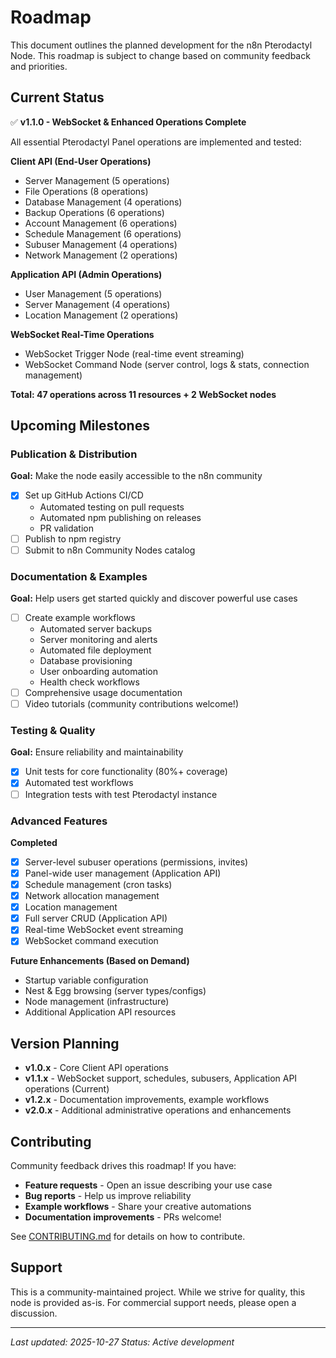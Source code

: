 # Roadmap

This document outlines the planned development for the n8n Pterodactyl Node. This roadmap is subject to change based on community feedback and priorities.

## Current Status

✅ **v1.1.0 - WebSocket & Enhanced Operations Complete**

All essential Pterodactyl Panel operations are implemented and tested:

**Client API (End-User Operations)**
- Server Management (5 operations)
- File Operations (8 operations)
- Database Management (4 operations)
- Backup Operations (6 operations)
- Account Management (6 operations)
- Schedule Management (6 operations)
- Subuser Management (4 operations)
- Network Management (2 operations)

**Application API (Admin Operations)**
- User Management (5 operations)
- Server Management (4 operations)
- Location Management (2 operations)

**WebSocket Real-Time Operations**
- WebSocket Trigger Node (real-time event streaming)
- WebSocket Command Node (server control, logs & stats, connection management)

**Total: 47 operations across 11 resources + 2 WebSocket nodes**

## Upcoming Milestones

### Publication & Distribution

**Goal:** Make the node easily accessible to the n8n community

- [x] Set up GitHub Actions CI/CD
  - Automated testing on pull requests
  - Automated npm publishing on releases
  - PR validation
- [ ] Publish to npm registry
- [ ] Submit to n8n Community Nodes catalog

### Documentation & Examples

**Goal:** Help users get started quickly and discover powerful use cases

- [ ] Create example workflows
  - Automated server backups
  - Server monitoring and alerts
  - Automated file deployment
  - Database provisioning
  - User onboarding automation
  - Health check workflows
- [ ] Comprehensive usage documentation
- [ ] Video tutorials (community contributions welcome!)

### Testing & Quality

**Goal:** Ensure reliability and maintainability

- [x] Unit tests for core functionality (80%+ coverage)
- [x] Automated test workflows
- [ ] Integration tests with test Pterodactyl instance

### Advanced Features

**Completed**

- [x] Server-level subuser operations (permissions, invites)
- [x] Panel-wide user management (Application API)
- [x] Schedule management (cron tasks)
- [x] Network allocation management
- [x] Location management
- [x] Full server CRUD (Application API)
- [x] Real-time WebSocket event streaming
- [x] WebSocket command execution

**Future Enhancements (Based on Demand)**

- Startup variable configuration
- Nest & Egg browsing (server types/configs)
- Node management (infrastructure)
- Additional Application API resources

## Version Planning

- **v1.0.x** - Core Client API operations
- **v1.1.x** - WebSocket support, schedules, subusers, Application API operations (Current)
- **v1.2.x** - Documentation improvements, example workflows
- **v2.0.x** - Additional administrative operations and enhancements

## Contributing

Community feedback drives this roadmap! If you have:

- **Feature requests** - Open an issue describing your use case
- **Bug reports** - Help us improve reliability
- **Example workflows** - Share your creative automations
- **Documentation improvements** - PRs welcome!

See [CONTRIBUTING.md](CONTRIBUTING.md) for details on how to contribute.

## Support

This is a community-maintained project. While we strive for quality, this node is provided as-is. For commercial support needs, please open a discussion.

---

_Last updated: 2025-10-27_
_Status: Active development_
